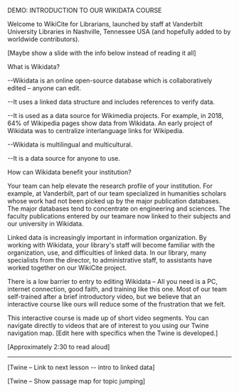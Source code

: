 DEMO: INTRODUCTION TO OUR WIKIDATA COURSE

Welcome to WikiCite for Librarians, launched by staff at Vanderbilt University Libraries in Nashville, Tennessee USA (and hopefully added to by worldwide contributors).

[Maybe show a slide with the info below instead of reading it all]

What is Wikidata?

--Wikidata is an online open-source database which is collaboratively edited – anyone can edit.

--It uses a linked data structure and includes references to verify data.

--It is used as a data source for Wikimedia projects. For example, in 2018, 64% of Wikipedia pages show data from Wikidata. An early project of Wikidata was to centralize interlanguage links for Wikipedia.

--Wikidata is multilingual and multicultural.

--It is a data source for anyone to use.

How can Wikidata benefit your institution?

Your team can help elevate the research profile of your institution. For example, at Vanderbilt, part of our team specialized in humanities scholars whose work had not been picked up by the major publication databases. The major databases tend to concentrate on engineering and sciences. The faculty publications entered by our teamare now linked to their subjects and our university in Wikidata.

Linked data is increasingly important in information organization. By working with Wikidata, your library&#39;s staff will become familiar with the organization, use, and difficulties of linked data. In our library, many specialists from the director, to administrative staff, to assistants have worked together on our WikiCite project.

There is a low barrier to entry to editing Wikidata – All you need is a PC, internet connection, good faith, and training like this one. Most of our team self-trained after a brief introductory video, but we believe that an interactive course like ours will reduce some of the frustration that we felt.

This interactive course is made up of short video segments. You can navigate directly to videos that are of interest to you using our Twine navigation map. [Edit here with specifics when the Twine is developed.]

[Approximately 2:30 to read aloud]

-----------------------------------------------------------

[Twine – Link to next lesson -- intro to linked data]

[Twine – Show passage map for topic jumping]
